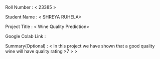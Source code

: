 Roll Number       :   <  23385 >

Student Name      :   < SHREYA RUHELA>

Project Title     :   <  Wine Quality Prediction>

Google Colab Link :   <jupyter   >

Summary(Optional) :   < In this project we have shown that a good quality wine will have quality rating >7 > >
